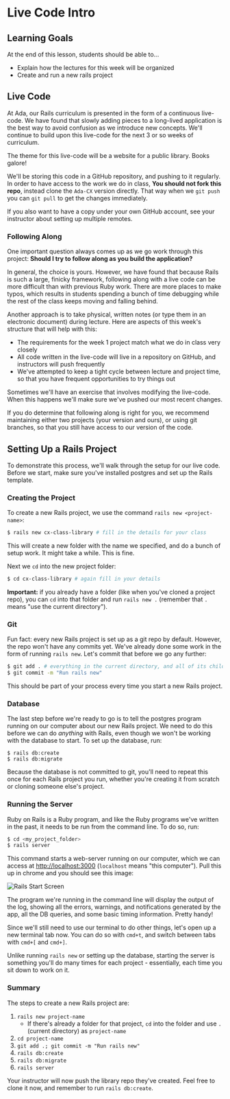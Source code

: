# Live Code Intro

## Learning Goals

At the end of this lesson, students should be able to...
- Explain how the lectures for this week will be organized
- Create and run a new rails project

## Live Code

At Ada, our Rails curriculum is presented in the form of a continuous live-code. We have found that slowly adding pieces to a long-lived application is the best way to avoid confusion as we introduce new concepts. We'll continue to build upon this live-code for the next 3 or so weeks of curriculum.

The theme for this live-code will be a website for a public library. Books galore!

We'll be storing this code in a GitHub repository, and pushing to it regularly. In order to have access to the work we do in class, **You should not fork this repo**, instead clone the `Ada-CX` version directly. That way when we `git push` you can `git pull` to get the changes immediately.

If you also want to have a copy under your own GitHub account, see your instructor about setting up multiple remotes.

### Following Along

One important question always comes up as we go work through this project: **Should I try to follow along as you build the application?**

In general, the choice is yours. However, we have found that because Rails is such a large, finicky framework, following along with a live code can be more difficult than with previous Ruby work. There are more places to make typos, which results in students spending a bunch of time debugging while the rest of the class keeps moving and falling behind.

Another approach is to take physical, written notes (or type them in an electronic document) during lecture. Here are aspects of this week's structure that will help with this:
- The requirements for the week 1 project match what we do in class very closely
- All code written in the live-code will live in a repository on GitHub, and instructors will push frequently
- We've attempted to keep a tight cycle between lecture and project time, so that you have frequent opportunities to try things out

Sometimes we'll have an exercise that involves modifying the live-code. When this happens we'll make sure we've pushed our most recent changes.

If you do determine that following along is right for you, we recommend maintaining either two projects (your version and ours), or using git branches, so that you still have access to our version of the code.

## Setting Up a Rails Project

To demonstrate this process, we'll walk through the setup for our live code. Before we start, make sure you've installed postgres and set up the Rails template.

### Creating the Project

To create a new Rails project, we use the command `rails new <project-name>`:

```bash
$ rails new cx-class-library # fill in the details for your class
```

This will create a new folder with the name we specified, and do a bunch of setup work. It might take a while. This is fine.

Next we `cd` into the new project folder:

```bash
$ cd cx-class-library # again fill in your details
```

**Important:** if you already have a folder (like when you've cloned a project repo), you can `cd` into that folder and run `rails new .` (remember that `.` means "use the current directory").

### Git

Fun fact: every new Rails project is set up as a git repo by default. However, the repo won't have any commits yet. We've already done some work in the form of running `rails new`. Let's commit that before we go any further:

```bash
$ git add . # everything in the current directory, and all of its children
$ git commit -m "Run rails new"
```

This should be part of your process every time you start a new Rails project.

### Database

The last step before we're ready to go is to tell the postgres program running on our computer about our new Rails project. We need to do this before we can do _anything_ with Rails, even though we won't be working with the database to start. To set up the database, run:

```
$ rails db:create
$ rails db:migrate
```

Because the database is not committed to git, you'll need to repeat this once for each Rails project you run, whether you're creating it from scratch or cloning someone else's project.

### Running the Server

Ruby on Rails is a Ruby program, and like the Ruby programs we've written in the past, it needs to be run from the command line. To do so, run:

```bash
$ cd <my_project_folder>
$ rails server
```

This command starts a web-server running on our computer, which we can access at [http://localhost:3000](http://localhost:3000) (`localhost` means "this computer"). Pull this up in chrome and you should see this image:

![Rails Start Screen](images/rails5-start.jpeg)

The program we're running in the command line will display the output of the log, showing all the errors, warnings, and notifications generated by the app, all the DB queries, and some basic timing information. Pretty handy!

Since we'll still need to use our terminal to do other things, let's open up a new terminal tab now. You can do so with `cmd+t`, and switch between tabs with `cmd+[` and `cmd+]`.

Unlike running `rails new` or setting up the database, starting the server is something you'll do many times for each project - essentially, each time you sit down to work on it.

### Summary

The steps to create a new Rails project are:

1. `rails new project-name`
    - If there's already a folder for that project, `cd` into the folder and use `.` (current directory) as `project-name`
1. `cd project-name`
1. `git add .; git commit -m "Run rails new"`
1. `rails db:create`
1. `rails db:migrate`
1. `rails server`

Your instructor will now push the library repo they've created. Feel free to clone it now, and remember to run `rails db:create`.
